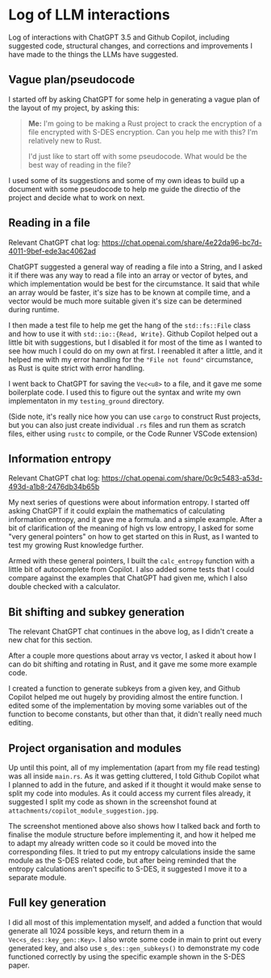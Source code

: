 # Log of LLM interactions
Log of interactions with ChatGPT 3.5 and Github Copilot, including suggested
code, structural changes, and corrections and improvements I have made to the
things the LLMs have suggested.

## Vague plan/pseudocode

I started off by asking ChatGPT for some help in generating a vague plan of the
layout of my project, by asking this:

> **Me:**
> I'm going to be making a Rust project to crack the encryption of a file encrypted with S-DES encryption. Can you help me with this? I'm relatively new to Rust.
>
> I'd just like to start off with some pseudocode. What would be the best way of reading in the file?

I used some of its suggestions and some of my own ideas to build up a document
with some pseudocode to help me guide the directio of the project and decide
what to work on next.

## Reading in a file

Relevant ChatGPT chat log:
https://chat.openai.com/share/4e22da96-bc7d-4011-9bef-ede3ac4062ad

ChatGPT suggested a general way of reading a file into a String, and I asked
it if there was any way to read a file into an array or vector of bytes, and
which implementation would be best for the circumstance. It said that while an
array would be faster, it's size has to be known at compile time, and a vector
would be much more suitable given it's size can be determined during runtime.

I then made a test file to help me get the hang of the `std::fs::File` class
and how to use it with `std::io::{Read, Write}`. Github Copilot helped out a
little bit with suggestions, but I disabled it for most of the time as I wanted
to see how much I could do on my own at first. I reenabled it after a little,
and it helped me with my error handling for the `"File not found"`
circumstance, as Rust is quite strict with error handling.

I went back to ChatGPT for saving the `Vec<u8>` to a file, and it gave me some
boilerplate code. I used this to figure out the syntax and write my own
implementaton in my `testing_ground` directory.

(Side note, it's really nice how you can use `cargo` to construct Rust
projects, but you can also just create individual `.rs` files and run them as
scratch files, either using `rustc` to compile, or the Code Runner VSCode
extension)

## Information entropy

Relevant ChatGPT chat log:
https://chat.openai.com/share/0c9c5483-a53d-493d-a1b8-2476db34b65b

My next series of questions were about information entropy. I started off
asking ChatGPT if it could explain the mathematics of calculating information
entropy, and it gave me a formula. and a simple example. After a bit of
clarification of the meaning of high vs low entropy, I asked for some "very
general pointers" on how to get started on this in Rust, as I wanted to test my
growing Rust knowledge further.

Armed with these general pointers, I built the `calc_entropy` function with a
little bit of autocomplete from Copilot. I also added some tests that I could
compare against the examples that ChatGPT had given me, which I also double
checked with a calculator.

## Bit shifting and subkey generation

The relevant ChatGPT chat continues in the above log, as I didn't create a new
chat for this section.

After a couple more questions about array vs
vector, I asked it about how I can do bit shifting and rotating in Rust, and it
gave me some more example code.

I created a function to generate subkeys from a given key, and Github Copilot
helped me out hugely by providing almost the entire function. I edited some of
the implementation by moving some variables out of the function to become
constants, but other than that, it didn't really need much editing.

## Project organisation and modules

Up until this point, all of my implementation (apart from my file read testing)
was all inside `main.rs`. As it was getting cluttered, I told Github Copilot
what I planned to add in the future, and asked if it thought it would make
sense to split my code into modules. As it could access my current files
already, it suggested I split my code as shown in the screenshot found at `attachments/copilot_module_suggestion.jpg`.

The screenshot mentioned above also shows how I talked back and forth to
finalise the module structure before implementing it, and how it helped me to
adapt my already written code so it could be moved into the corresponding
files. It tried to put my entropy calculations inside the same module as the
S-DES related code, but after being reminded that the entropy calculations
aren't specific to S-DES, it suggested I move it to a separate module.

## Full key generation

I did all most of this implementation myself, and added a function that would
generate all 1024 possible keys, and return them in a
`Vec<s_des::key_gen::Key>`. I also wrote some code in main to print out every
generated key, and also use `s_des::gen_subkeys()` to demonstrate my code
functioned correctly by using the specific example shown in the S-DES paper.